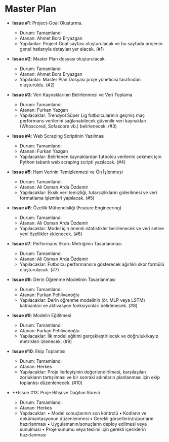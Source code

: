 # Master Plan

- **Issue #1**: Project-Goal Oluşturma. 
  - Durum: Tamamlandı
  - Atanan: Ahmet Bora Eryazgan
  - Yapılanlar: Project Goal sayfası oluşturulacak ve bu sayfada projenin genel hatlarıyla detayları yer alacak. (#1)

- **Issue #2**: Master Plan dosyası oluşturulacak. 
  - Durum: Tamamlandı
  - Atanan: Ahmet Bora Eryazgan
  - Yapılanlar: Master Plan Dosyası proje yöneticisi tarafından oluşturuldu. (#2)

- **Issue #3**: Veri Kaynaklarının Belirlenmesi ve Veri Toplama
  - Durum: Tamamlandı
  - Atanan: Furkan Yazgan
  - Yapılacaklar: Trendyol Süper Lig futbolcularının geçmiş maç performans verilerini sağlanabilecek güvenilir veri kaynakları (Whoscored, Sofascore vb.) belirlenecek. (#3)

- **Issue #4**: Web Scraping Scriptinin Yazılması
  - Durum: Tamamlandı
  - Atanan: Furkan Yazgan
  - Yapılacaklar: Belirlenen kaynaklardan futbolcu verilerini çekmek için Python tabanlı web scraping scripti yazılacak. (#4)

- **Issue #5**: Ham Verinin Temizlenmesi ve Ön İşlenmesi
  - Durum: Tamamlandı
  - Atanan: Ali Osman Arda Özdemir
  - Yapılacaklar: Eksik veri temizliği, tutarsızlıkların giderilmesi ve veri formatlama işlemleri yapılacak. (#5)

- **Issue #6**: Özellik Mühendisliği (Feature Engineering)
  - Durum: Tamamlandı
  - Atanan: Ali Osman Arda Özdemir
  - Yapılacaklar: Model için önemli istatistikler belirlenecek ve veri setine yeni özellikler eklenecek. (#6)

- **Issue #7**: Performans Skoru Metriğinin Tasarlanması
  - Durum: Tamamlandı
  - Atanan: Ali Osman Arda Özdemir
  - Yapılacaklar: Futbolcu performansını gösterecek ağırlıklı skor formülü oluşturulacak. (#7)

- **Issue #8**: Derin Öğrenme Modelinin Tasarlanması
  - Durum: Tamamlandı
  - Atanan: Furkan Pehlivanoğlu
  - Yapılacaklar: Derin öğrenme modelinin (ör. MLP veya LSTM) katmanları ve aktivasyon fonksiyonları belirlenecek. (#8)

- **Issue #9**: Modelin Eğitilmesi
  - Durum: Tamamlandı
  - Atanan: Furkan Pehlivanoğlu
  - Yapılacaklar: İlk model eğitimi gerçekleştirilecek ve doğruluk/kayıp metrikleri izlenecek. (#9)

- **Issue #10**: Ekip Toplantısı
  - Durum: Tamamlandı
  - Atanan: Herkes
  - Yapılacaklar: Proje ilerleyişinin değerlendirilmesi, karşılaşılan zorlukların tartışılması ve bir sonraki adımların planlanması için ekip toplantısı düzenlenecek. (#10)

- **Issue #13: Proje Bitişi ve Dağıtım Süreci
  - Durum: Tamamlandı
  - Atanan: Herkes
  - Yapılacaklar:
    • Model sonuçlarının son kontrolü
    • Kodların ve dokümantasyonun düzenlenmesi
    • Gerekli görsellerin/raporların hazırlanması
    • Uygulamanın/sonuçların deploy edilmesi veya sunulması
    • Proje sunumu veya teslimi için gerekli içeriklerin hazırlanması
